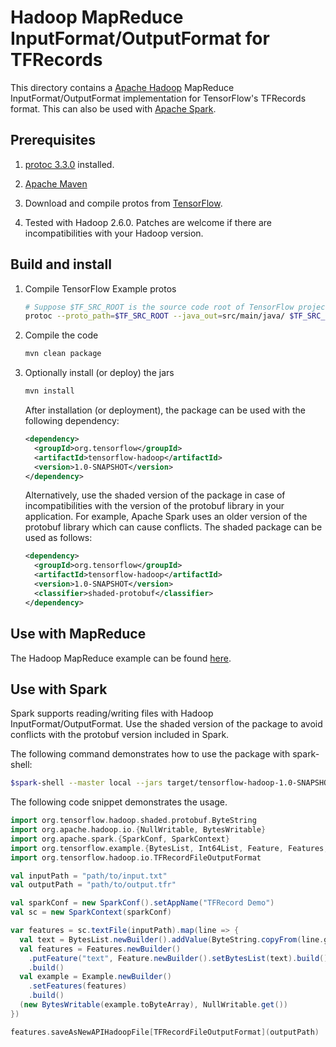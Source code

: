 # Hadoop MapReduce InputFormat/OutputFormat for TFRecords

This directory contains a [Apache Hadoop](http://hadoop.apache.org/) MapReduce
InputFormat/OutputFormat implementation for TensorFlow's TFRecords format.
This can also be used with [Apache Spark](http://spark.apache.org/).

## Prerequisites

1. [protoc 3.3.0](https://developers.google.com/protocol-buffers/)
installed.

2. [Apache Maven](https://maven.apache.org/)

3. Download and compile protos from [TensorFlow](https://github.com/tensorflow/tensorflow).

4. Tested with Hadoop 2.6.0. Patches are welcome if there are incompatibilities
   with your Hadoop version.

## Build and install

1. Compile TensorFlow Example protos

    ```sh
    # Suppose $TF_SRC_ROOT is the source code root of TensorFlow project
    protoc --proto_path=$TF_SRC_ROOT --java_out=src/main/java/ $TF_SRC_ROOT/tensorflow/core/example/{example,feature}.proto
    ```

2. Compile the code

    ```sh
    mvn clean package
    ```

3. Optionally install (or deploy) the jars

    ```sh
    mvn install
    ```

    After installation (or deployment), the package can be used with the following dependency:

    ```xml
    <dependency>
      <groupId>org.tensorflow</groupId>
      <artifactId>tensorflow-hadoop</artifactId>
      <version>1.0-SNAPSHOT</version>
    </dependency>
    ```

    Alternatively, use the shaded version of the package in case of incompatibilities with the version
    of the protobuf library in your application. For example, Apache Spark uses an older version of the
    protobuf library which can cause conflicts. The shaded package can be used as follows:

    ```xml
    <dependency>
      <groupId>org.tensorflow</groupId>
      <artifactId>tensorflow-hadoop</artifactId>
      <version>1.0-SNAPSHOT</version>
      <classifier>shaded-protobuf</classifier>
    </dependency>
    ```

## Use with MapReduce
The Hadoop MapReduce example can be found [here](src/main/java/org/tensorflow/hadoop/example/TFRecordFileMRExample.java).

## Use with Spark
Spark supports reading/writing files with Hadoop InputFormat/OutputFormat. Use the shaded version of the
package to avoid conflicts with the protobuf version included in Spark.

The following command demonstrates how to use the package with spark-shell:

```bash
$spark-shell --master local --jars target/tensorflow-hadoop-1.0-SNAPSHOT-shaded-protobuf.jar
```


The following code snippet demonstrates the usage.

```scala
import org.tensorflow.hadoop.shaded.protobuf.ByteString
import org.apache.hadoop.io.{NullWritable, BytesWritable}
import org.apache.spark.{SparkConf, SparkContext}
import org.tensorflow.example.{BytesList, Int64List, Feature, Features, Example}
import org.tensorflow.hadoop.io.TFRecordFileOutputFormat

val inputPath = "path/to/input.txt"
val outputPath = "path/to/output.tfr"

val sparkConf = new SparkConf().setAppName("TFRecord Demo")
val sc = new SparkContext(sparkConf)

var features = sc.textFile(inputPath).map(line => {
  val text = BytesList.newBuilder().addValue(ByteString.copyFrom(line.getBytes)).build()
  val features = Features.newBuilder()
    .putFeature("text", Feature.newBuilder().setBytesList(text).build())
    .build()
  val example = Example.newBuilder()
    .setFeatures(features)
    .build()
  (new BytesWritable(example.toByteArray), NullWritable.get())
})

features.saveAsNewAPIHadoopFile[TFRecordFileOutputFormat](outputPath)
```
